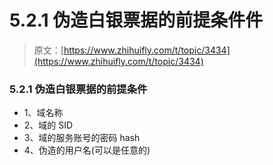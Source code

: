 # 5.2.1 伪造白银票据的前提条件件

> 原文：[https://www.zhihuifly.com/t/topic/3434](https://www.zhihuifly.com/t/topic/3434)

### 5.2.1 伪造白银票据的前提条件

*   1、域名称
*   2、域的 SID
*   3、域的服务账号的密码 hash
*   4、伪造的用户名(可以是任意的)